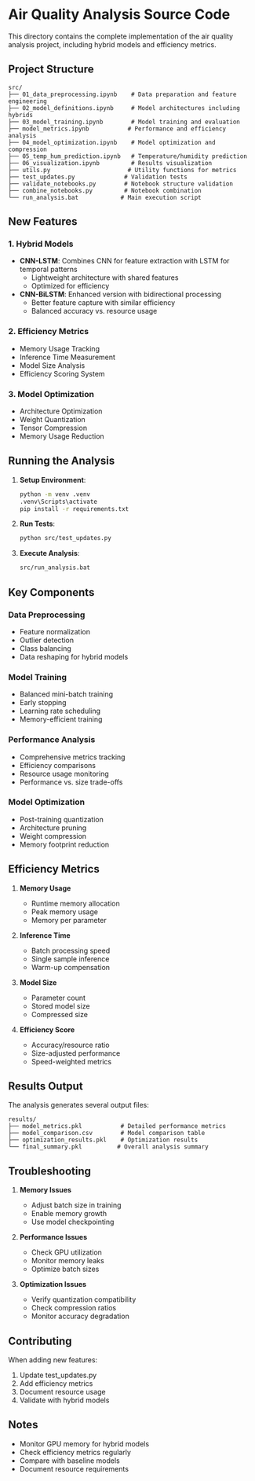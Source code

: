 # Air Quality Analysis Source Code

This directory contains the complete implementation of the air quality analysis project, including hybrid models and efficiency metrics.

## Project Structure

```
src/
├── 01_data_preprocessing.ipynb    # Data preparation and feature engineering
├── 02_model_definitions.ipynb     # Model architectures including hybrids
├── 03_model_training.ipynb        # Model training and evaluation
├── model_metrics.ipynb           # Performance and efficiency analysis
├── 04_model_optimization.ipynb    # Model optimization and compression
├── 05_temp_hum_prediction.ipynb   # Temperature/humidity prediction
├── 06_visualization.ipynb         # Results visualization
├── utils.py                      # Utility functions for metrics
├── test_updates.py              # Validation tests
├── validate_notebooks.py        # Notebook structure validation
├── combine_notebooks.py         # Notebook combination
└── run_analysis.bat            # Main execution script
```

## New Features

### 1. Hybrid Models
- **CNN-LSTM**: Combines CNN for feature extraction with LSTM for temporal patterns
  - Lightweight architecture with shared features
  - Optimized for efficiency
- **CNN-BiLSTM**: Enhanced version with bidirectional processing
  - Better feature capture with similar efficiency
  - Balanced accuracy vs. resource usage

### 2. Efficiency Metrics
- Memory Usage Tracking
- Inference Time Measurement
- Model Size Analysis
- Efficiency Scoring System

### 3. Model Optimization
- Architecture Optimization
- Weight Quantization
- Tensor Compression
- Memory Usage Reduction

## Running the Analysis

1. **Setup Environment**:
   ```bash
   python -m venv .venv
   .venv\Scripts\activate
   pip install -r requirements.txt
   ```

2. **Run Tests**:
   ```bash
   python src/test_updates.py
   ```

3. **Execute Analysis**:
   ```bash
   src/run_analysis.bat
   ```

## Key Components

### Data Preprocessing
- Feature normalization
- Outlier detection
- Class balancing
- Data reshaping for hybrid models

### Model Training
- Balanced mini-batch training
- Early stopping
- Learning rate scheduling
- Memory-efficient training

### Performance Analysis
- Comprehensive metrics tracking
- Efficiency comparisons
- Resource usage monitoring
- Performance vs. size trade-offs

### Model Optimization
- Post-training quantization
- Architecture pruning
- Weight compression
- Memory footprint reduction

## Efficiency Metrics

1. **Memory Usage**
   - Runtime memory allocation
   - Peak memory usage
   - Memory per parameter

2. **Inference Time**
   - Batch processing speed
   - Single sample inference
   - Warm-up compensation

3. **Model Size**
   - Parameter count
   - Stored model size
   - Compressed size

4. **Efficiency Score**
   - Accuracy/resource ratio
   - Size-adjusted performance
   - Speed-weighted metrics

## Results Output

The analysis generates several output files:

```
results/
├── model_metrics.pkl           # Detailed performance metrics
├── model_comparison.csv        # Model comparison table
├── optimization_results.pkl    # Optimization results
└── final_summary.pkl          # Overall analysis summary
```

## Troubleshooting

1. **Memory Issues**
   - Adjust batch size in training
   - Enable memory growth
   - Use model checkpointing

2. **Performance Issues**
   - Check GPU utilization
   - Monitor memory leaks
   - Optimize batch sizes

3. **Optimization Issues**
   - Verify quantization compatibility
   - Check compression ratios
   - Monitor accuracy degradation

## Contributing

When adding new features:
1. Update test_updates.py
2. Add efficiency metrics
3. Document resource usage
4. Validate with hybrid models

## Notes

- Monitor GPU memory for hybrid models
- Check efficiency metrics regularly
- Compare with baseline models
- Document resource requirements